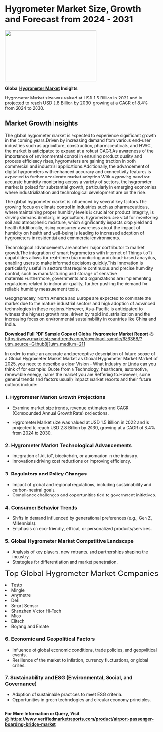 <H1>Hygrometer Market Size, Growth and Forecast from 2024 - 2031</H1><img class="aligncenter size-medium wp-image-584254" src="https://thirdeyenews.in/wp-content/uploads/2024/09/Global-Market-Research-300x168.jpeg" alt="" width="300" height="168" /><p><strong>Global&nbsp;<a href="https://www.marketsizeandtrends.com/download-sample/686368/?utm_source=Github8j?utm_medium=211">Hygrometer Market</a> Insights</strong></p><p>Hygrometer Market size was valued at USD 1.5 Billion in 2022 and is projected to reach USD 2.8 Billion by 2030, growing at a CAGR of 8.4% from 2024 to 2030.</p><p><h2>Market Growth Insights</h2> <p>The global hygrometer market is expected to experience significant growth in the coming years.Driven by increasing demand from various end-user industries such as agriculture, construction, pharmaceuticals, and HVAC, the market is anticipated to expand at a robust CAGR.As awareness of the importance of environmental control in ensuring product quality and process efficiency rises, hygrometers are gaining traction in both commercial and industrial applications.Additionally, the advancement of digital hygrometers with enhanced accuracy and connectivity features is expected to further accelerate market adoption.With a growing need for accurate humidity monitoring across a variety of sectors, the hygrometer market is poised for substantial growth, particularly in emerging economies where industrialization and technological development are on the rise.</p> <p>The global hygrometer market is influenced by several key factors.The growing focus on climate control in industries such as pharmaceuticals, where maintaining proper humidity levels is crucial for product integrity, is driving demand.Similarly, in agriculture, hygrometers are vital for monitoring soil and atmospheric moisture, which significantly impacts crop yield and health.Additionally, rising consumer awareness about the impact of humidity on health and well-being is leading to increased adoption of hygrometers in residential and commercial environments.</p> <p>Technological advancements are another major contributor to market growth.The integration of smart hygrometers with Internet of Things (IoT) capabilities allows for real-time data monitoring and cloud-based analytics, enabling users to make informed decisions quickly.This innovation is particularly useful in sectors that require continuous and precise humidity control, such as manufacturing and storage of sensitive materials.Furthermore, governments and organizations are implementing regulations related to indoor air quality, further pushing the demand for reliable humidity measurement tools.</p> <p>Geographically, North America and Europe are expected to dominate the market due to the mature industrial sectors and high adoption of advanced technologies in these regions.However, Asia-Pacific is anticipated to witness the highest growth rate, driven by rapid industrialization and the increasing focus on environmental sustainability in countries like China and India.</p> <p><span class=""><strong>Download Full PDF Sample Copy of Global Hygrometer Market Report</strong> @ <a href="https://www.marketsizeandtrends.com/download-sample/686368/?utm_source=Github8j?utm_medium=211" target="_blank">https://www.marketsizeandtrends.com/download-sample/686368/?utm_source=Github8j?utm_medium=211</a></span></p><p>In order to make an accurate and perceptive description of future scope of a Global&nbsp;Hygrometer Market Market as Global&nbsp;Hygrometer Market Market of 2025, you need to describe a clear Vision &ndash; What Industry or Linda can you think of for example: Quote from a Technology, healthcare, automotive, renewable energy, name the market you are Reffering to.However, some general trends and factors usually impact market reports and their future outlook include:</p><h3>1.&nbsp;<strong>Hygrometer Market Growth Projections</strong></h3><ul><li>Examine market size trends, revenue estimates and CAGR (Compounded Annual Growth Rate) projections.</li><li><p>Hygrometer Market size was valued at USD 1.5 Billion in 2022 and is projected to reach USD 2.8 Billion by 2030, growing at a CAGR of 8.4% from 2024 to 2030.</p></li></ul><h3>2.&nbsp;<strong>Hygrometer Market Technological Advancements</strong></h3><ul><li>Integration of AI, IoT, blockchain, or automation in the industry.</li><li>Innovations driving cost reductions or improving efficiency.</li></ul><h3>3.&nbsp;<strong>Regulatory and Policy Changes</strong></h3><ul><li>Impact of global and regional regulations, including sustainability and carbon-neutral goals.</li><li>Compliance challenges and opportunities tied to government initiatives.</li></ul><h3>4.&nbsp;<strong>Consumer Behavior Trends</strong></h3><ul><li>Shifts in demand influenced by generational preferences (e.g., Gen Z, Millennials).</li><li>Emphasis on eco-friendly, ethical, or personalized products/services.</li></ul><h3>5.&nbsp;<strong>Global Hygrometer Market Competitive Landscape</strong></h3><ul><li>Analysis of key players, new entrants, and partnerships shaping the industry.</li><li>Strategies for differentiation and market penetration.</li></ul><p data-pm-slice="1 1 []"><span style="color: inherit; font-family: inherit; font-size: 25px;">Top Global Hygrometer Market Companies</span></p><div class="" data-test-id=""><p><li>Testo</li><li> Mingle</li><li> Anymetre</li><li> Deli</li><li> Smart Sensor</li><li> Shenzhen Victor Hi-Tech</li><li> Mieo</li><li> Elitech</li><li> Boyang and Emate</li></p></div><h3>6.&nbsp;<strong>Economic and Geopolitical Factors</strong></h3><ul><li>Influence of global economic conditions, trade policies, and geopolitical events.</li><li>Resilience of the market to inflation, currency fluctuations, or global crises.</li></ul><h3>7.&nbsp;<strong>Sustainability and ESG (Environmental, Social, and Governance)</strong></h3><ul><li>Adoption of sustainable practices to meet ESG criteria.</li><li>Opportunities in green technologies and circular economy principles.</li></ul><h2><strong style="font-size: 14px;">For More Information or Query, Visit @&nbsp;</strong><a style="background-color: #ffffff; font-size: 14px;" href="https://www.marketsizeandtrends.com/report/hygrometer-market/" target="_blank">https://www.verifiedmarketreports.com/product/airport-passenger-boarding-bridge-market</a></h2>